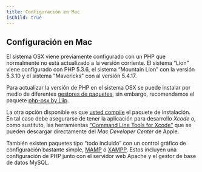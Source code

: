 ```yaml
---
title: Configuración en Mac
isChild: true
---
```


## Configuración en Mac

El sistema OSX viene previamente configurado con un PHP que normalmente no está actualizado a la versión corriente. El sistema “Lion” viene configurado con PHP 5.3.6, el sistema “Mountain Lion” con la versión 5.3.10 y el sistema "Mavericks" con al versión 5.4.17.

Para actualizar la versión de PHP en el sistema OSX se puede instalar por medio de diferentes [gestores de paquetes][mac-package-managers], sin embargo, recomendamos el paquete
[php-osx by Liip][php-osx-downloads].

La otra opción disponible es que [usted compile][mac-compile] el paquete de instalación. En tal caso debe asegurarse de tener la aplicación para desarrollo _Xcode_  o, como sustituto, las herramientas ["Command Line Tools for Xcode"][apple-developer] que se pueden descargar directamente del _Mac Developer Center_ de Apple.

También existen paquetes tipo “todo incluido” con un control gráfico de configuración bastante simple, [MAMP][mamp-downloads] o [XAMPP][xamp-downloads]. Estos incluyen una configuración de PHP junto con el servidor web Apache y el gestor de base de datos MySQL.

[mac-package-managers]: http://www.php.net/manual/en/install.macosx.packages.php
[mac-compile]: http://www.php.net/manual/en/install.macosx.compile.php
[xcode-gcc-substitution]: https://github.com/kennethreitz/osx-gcc-installer
[apple-developer]: https://developer.apple.com/downloads
[mamp-downloads]: http://www.mamp.info/en/downloads/index.html
[xamp-downloads]: http://www.apachefriends.org/es/xampp.html
[php-osx-downloads]: http://php-osx.liip.ch/
